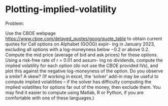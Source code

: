 # Plotting-implied-volatility

Problem:

 Use the CBOE webpage
https://www.cboe.com/delayed_quotes/goog/quote_table
to obtain current quotes for Call options on Alphabet (GOOG) expir-
ing in January 2023, excluding all options with a log-moneyness below
−0.2 or above 0.2. Compute the mid price (average of bid and ask
prices) for these options. Using a risk-free rate of r = 0.01 and assum-
ing no dividends, compute the implied volatility for each option (do
not use the CBOE provided IVs), and plot this against the negative
log-moneyness of the option. Do you observe a smile? A skew?
(If working in excel, the ‘solver’ add-in may be useful to compute
implied volatilities – if the solver has difficulty computing the implied
volatilites for options far out of the money, then exclude them. You
may find it easier to compute using Matlab, R or Python, if you are
comfortable with one of these languages.)
